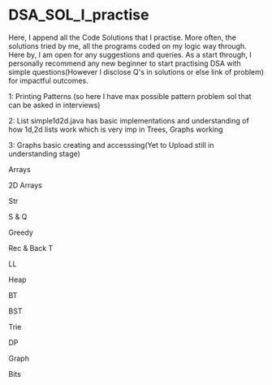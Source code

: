 # DSA_SOL_I_practise
Here, I append all the Code Solutions that I practise.
More often, the solutions tried by me, all the programs coded on my logic way through.
Here by, I am open for any suggestions and queries.
As a start through, I personally recommend any new beginner to start practising DSA with simple questions(However I disclose Q's in solutions or else link of problem) for impactful outcomes.


1: Printing Patterns (so here I have max possible pattern problem sol that can be asked in interviews)

2: List simple1d2d.java has basic implementations and understanding of how 1d,2d lists work which is very imp in Trees, Graphs working

3: Graphs basic creating and accesssing(Yet to Upload still in understanding stage)

Arrays

2D Arrays

Str

S & Q

Greedy

Rec & Back T

LL

Heap

BT

BST

Trie

DP

Graph

Bits
